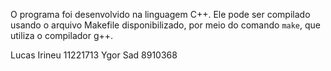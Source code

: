 O programa foi desenvolvido na linguagem C++. Ele pode ser compilado usando o arquivo Makefile disponibilizado, por meio do comando `make`, que utiliza o compilador g++.

Lucas Irineu 11221713
Ygor Sad 8910368
